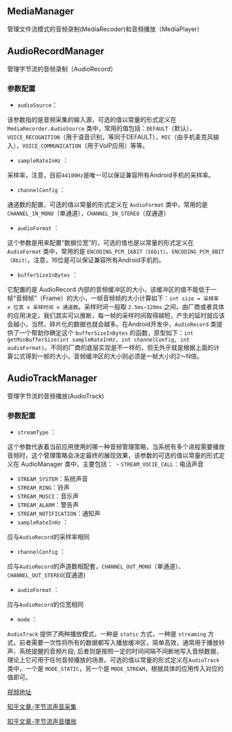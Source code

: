 ## MediaManager
管理文件流模式的音频录制(MediaRecoder)和音频播放（MediaPlayer）
## AudioRecordManager
管理字节流的音频录制（AudioRecord）
### 参数配置
- `audioSource`：

该参数指的是音频采集的输入源，可选的值以常量的形式定义在 `MediaRecorder.AudioSource` 类中，常用的值包括：`DEFAULT`（默认），`VOICE_RECOGNITION`（用于语音识别，等同于DEFAULT），`MIC`（由手机麦克风输入），`VOICE_COMMUNICATION`（用于VoIP应用）等等。
- `sampleRateInHz` ：

采样率，注意，目前`44100Hz`是唯一可以保证兼容所有Android手机的采样率。
- `channelConfig` ：

通道数的配置，可选的值以常量的形式定义在 `AudioFormat` 类中，常用的是 `CHANNEL_IN_MONO`（单通道），`CHANNEL_IN_STEREO`（双通道）
- `audioFormat` ：

这个参数是用来配置“数据位宽”的，可选的值也是以常量的形式定义在 `AudioFormat` 类中，常用的是 `ENCODING_PCM_16BIT（16bit）`、`ENCODING_PCM_8BIT（8bit）`，注意，16位是可以保证兼容所有Android手机的。
- `bufferSizeInBytes` ：

它配置的是 AudioRecord 内部的音频缓冲区的大小，该缓冲区的值不能低于一帧“音频帧”（Frame）的大小，一帧音频帧的大小计算如下：`int size = 采样率 x 位宽 x 采样时间 x 通道数`。采样时间一般取 `2.5ms~120ms` 之间，由厂商或者具体的应用决定，我们其实可以推断，每一帧的采样时间取得越短，产生的延时就应该会越小，当然，碎片化的数据也就会越多。在Android开发中，`AudioRecord` 类提供了一个帮助你确定这个 `bufferSizeInBytes` 的函数，原型如下：`int getMinBufferSize(int sampleRateInHz, int channelConfig, int audioFormat)`。不同的厂商的底层实现是不一样的，但无外乎就是根据上面的计算公式得到一帧的大小，音频缓冲区的大小则必须是一帧大小的2～N倍。
## AudioTrackManager
管理字节流的音频播放(AudioTrack)
### 参数配置
- `streamType` ：

这个参数代表着当前应用使用的哪一种音频管理策略，当系统有多个进程需要播放音频时，这个管理策略会决定最终的展现效果，该参数的可选的值以常量的形式定义在 AudioManager 类中，主要包括：
  - `STREAM_VOCIE_CALL`：电话声音
  - `STREAM_SYSTEM`：系统声音
  - `STREAM_RING`：铃声
  - `STREAM_MUSCI`：音乐声
  - `STREAM_ALARM`：警告声
  - `STREAM_NOTIFICATION`：通知声
- `sampleRateInHz` ：

应与`AudioRecord`的采样率相同
- `channelConfig` ：

应与`AudioRecord`的声道数相配套，`CHANNEL_OUT_MONO`（单通道）、`CHANNEL_OUT_STEREO`(双通道)
- `audioFormat` ：

应与`AudioRecord`的位宽相同
- `mode` ：

`AudioTrack` 提供了两种播放模式，一种是 `static` 方式，一种是 `streaming` 方式，前者需要一次性将所有的数据都写入播放缓冲区，简单高效，通常用于播放铃声、系统提醒的音频片段; 后者则是按照一定的时间间隔不间断地写入音频数据，理论上它可用于任何音频播放的场景。可选的值以常量的形式定义在`AudioTrack` 类中，一个是 `MODE_STATIC`，另一个是 `MODE_STREAM`，根据具体的应用传入对应的值即可。

[视频地址](http://www.imooc.com/learn/739)

[知乎文章-字节流声音采集](https://zhuanlan.zhihu.com/p/20642437)

[知乎文章-字节流声音播放](https://zhuanlan.zhihu.com/p/20642442)

